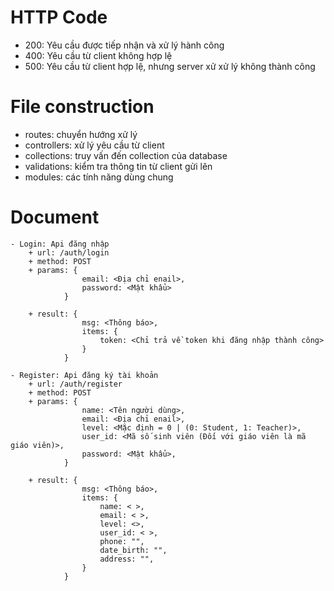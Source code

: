 # HTTP Code

- 200: Yêu cầu được tiếp nhận và xử lý hành công
- 400: Yêu cầu từ client không hợp lệ
- 500: Yêu cầu từ client hợp lệ, nhưng server xử xử lý không thành công

# File construction

- routes: chuyển hướng xử lý
- controllers: xử lý yêu cầu từ client
- collections: truy vấn đến collection của database
- validations: kiểm tra thông tin từ client gửi lên
- modules: các tính năng dùng chung

# Document

```
- Login: Api đăng nhập
    + url: /auth/login
    + method: POST
    + params: {
                email: <Địa chỉ enail>,
                password: <Mật khẩu>
            }

    + result: {
                msg: <Thông báo>,
                items: {
                    token: <Chỉ trả về token khi đăng nhập thành công>
                }
            }

- Register: Api đăng ký tài khoản
    + url: /auth/register
    + method: POST
    + params: {
                name: <Tên người dùng>,
                email: <Địa chỉ enail>,
                level: <Mặc định = 0 | (0: Student, 1: Teacher)>,
                user_id: <Mã số sinh viên (Đối với giáo viên là mã giáo viên)>,
                password: <Mật khẩu>,
            }

    + result: {
                msg: <Thông báo>,
                items: {
                    name: < >,
                    email: < >,
                    level: <>,
                    user_id: < >,
                    phone: "",
                    date_birth: "",
                    address: "",
                }
            }


```

